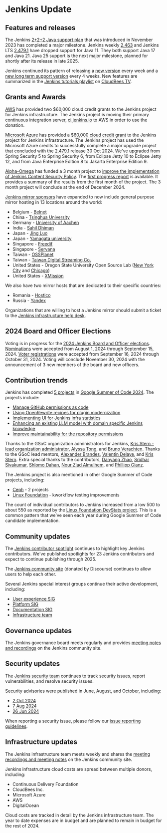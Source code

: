 # Jenkins Update

## Features and releases

The Jenkins [2+2+2 Java support plan](https://www.jenkins.io/blog/2023/11/06/introducing-2-2-2-java-support-plan/) that was introduced in November 2023 has completed a major milestone.
Jenkins weekly [2.463](https://www.jenkins.io/changelog/2.463/) and Jenkins LTS [2.479.1](https://www.jenkins.io/changelog-stable/2.479.1/) have dropped support for Java 11.
They both support Java 17 and Java 21.
Java 25 support is the next major milestone, planned for shortly after its release in late 2025.

Jenkins continued its pattern of releasing a [new version](https://www.jenkins.io/changelog/) every week and a [new long term support version](https://www.jenkins.io/changelog-stable/) every 4 weeks.
New features are summarized in the [Jenkins tutorials playlist](https://www.youtube.com/playlist?list=PLvBBnHmZuNQJeznYL2F-MpZYBUeLIXYEe) on [CloudBees TV](https://www.youtube.com/@CloudBeesTV).

## Grants and Awards

[AWS](https://aws.amazon.com/opensource/) has provided two $60,000 cloud credit grants to the Jenkins project for Jenkins infrastructure.
The Jenkins project is moving their primary continuous integration server, [ci.jenkins.io](https://ci.jenkins.io) to AWS in order to use the donation.

[Microsoft Azure](https://azure.microsoft.com/en-us/solutions/open-source) has provided a [$60,000 cloud credit grant](https://www.jenkins.io/blog/2024/07/26/microsoft-donates-to-jenkins/) to the Jenkins project for Jenkins infrastructure.
The Jenkins project has used the Microsoft Azure credits to successfully complete a major upgrade project that concluded with the [2.479.1](https://www.jenkins.io/changelog-stable/2.479.1/) release 30 Oct 2024.
We've upgraded from Spring Security 5 to Spring Security 6, from Eclipse Jetty 10 to Eclipse Jetty 12, and from Java Enterprise Edition 8 to Jakarta Enterprise Edition 9.

[Alpha-Omega](https://alpha-omega.dev/) has funded a 3 month project to [improve the implementation of Jenkins Content Security Policy](https://www.jenkins.io/blog/2024/10/04/content-security-policy-grant/).
The [first progress report](https://www.jenkins.io/blog/2024/11/01/jenkins-csp-project-update/) is available.
It provides a summary of the results from the first month of the project.
The 3 month project will conclude at the end of December 2024.

[Jenkins mirror sponsors](https://www.jenkins.io/blog/2024/06/13/thanks-mirror-sponsors/) have expanded to now include general purpose mirror hosting in 13 locations around the world:

* Belgium - [Belnet](https://ftp.belnet.be/mirror/jenkins/)
* China - [Tsinghua University](https://mirrors.tuna.tsinghua.edu.cn/jenkins/)
* Germany - [University of Aachen](https://ftp.halifax.rwth-aachen.de/jenkins/)
* India - [Sahil Dhiman](https://2.mirrors.in.sahilister.net/jenkins/)
* Japan - [Jing Luo](https://repo.jing.rocks/jenkins/)
* Japan - [Yamagata university](https://ftp.yz.yamagata-u.ac.jp/pub/misc/jenkins)
* Singapore - [Freedif](https://mirror.freedif.org/jenkins/)
* Singapore - [Servana](https://sg.mirror.servanamanaged.com/jenkins/)
* Taiwan - [OSSPlanet](https://mirror.ossplanet.net/jenkins/)
* Taiwan - [Taiwan Digital Streaming Co.](https://mirror.twds.com.tw/jenkins/)
* United States - Oregon State University Open Source Lab ([New York City](https://ftp-nyc.osuosl.org/pub/jenkins/) and [Chicago](https://ftp-chi.osuosl.org/pub/jenkins/plugins/))
* United States - [XMission](https://mirror.xmission.com/jenkins/)

We also have two mirror hosts that are dedicated to their specific countries:

* Romania - [Hostico](https://mirrors.hostico.ro/jenkins/)
* Russia - [Yandex](https://mirror.yandex.ru/mirrors/jenkins/)

Organizations that are willing to host a Jenkins mirror should submit a ticket to the [Jenkins infrastructure help desk](https://github.com/jenkins-infra/helpdesk/issues?q=is%3Aissue+mirror+label%3Amirrors.jenkins.io+is%3Aclosed).

## 2024 Board and Officer Elections

Voting is in progress for the [2024 Jenkins Board and Officer elections](https://www.jenkins.io/blog/2024/10/03/jenkins-election-candidates/).
[Nominations](https://www.jenkins.io/blog/2024/08/01/board-officer-election-announcement/) were accepted from August 1, 2024 through September 15, 2024.
[Voter registrations](https://www.jenkins.io/blog/2024/09/25/board-officer-election-announcement/) were accepted from September 16, 2024 through October 31, 2024.
Voting will conclude November 30, 2024 with the announcement of 3 new members of the board and new officers.

## Contribution trends

Jenkins has completed [5 projects](https://www.jenkins.io/blog/2024/05/01/google-summer-of-code-congrats-and-welcome/) in [Google Summer of Code 2024](https://summerofcode.withgoogle.com/programs/2024/projects).
The projects include:

* [Manage GitHub permissions as code](https://www.jenkins.io/projects/gsoc/2024/project-ideas/automating-rpu-for-jenkinsci-organization/)
* [Using OpenRewrite recipes for plugin modernization](https://www.jenkins.io/projects/gsoc/2024/project-ideas/using-openrewrite-recipes-for-plugin-modernization-or-automation-plugin-build-metadata-updates/)
* [Implementing UI for Jenkins infra statistics](https://www.jenkins.io/projects/gsoc/2024/project-ideas/implementing-ui-for-jenkins-infra-statistics/)
* [Enhancing an existing LLM model with domain specific Jenkins knowledge](https://www.jenkins.io/projects/gsoc/2024/project-ideas/enhancing-an-existing-llm-model-with-domain-specific-jenkins-knowledge/)
* [Improve maintainability for the repository permissions](https://www.jenkins.io/projects/gsoc/2024/projects/improving-maintainability-of-rpu)

Thanks to the GSoC organization administrators for Jenkins, [Kris Stern - lead organization administrator](https://www.jenkins.io/blog/authors/krisstern/), [Alyssa Tong](https://www.jenkins.io/blog/authors/alyssat/), and [Bruno Verachten](https://www.jenkins.io/blog/authors/gounthar/).
Thanks to the GSoC lead mentors, [Alexander Brandes](https://www.jenkins.io/blog/authors/notmyfault/), [Valentin Delaye](https://www.jenkins.io/blog/authors/jonesbusy), and [Kris Stern](https://www.jenkins.io/blog/authors/krisstern/).
Extra special thanks to the contributors, [Danyang Zhao](https://www.jenkins.io/blog/authors/alaurant/), [Sridhar Sivakumar](https://www.jenkins.io/blog/authors/sridamul/), [Shlomo Dahan](https://www.jenkins.io/blog/authors/shlomomdahan/), [Nour Ziad Almulhem](https://www.jenkins.io/blog/authors/nouralmulhem/), and [Phillipp Glanz](https://www.jenkins.io/blog/authors/themeinerlp/).

The Jenkins project is also mentioned in other Google Summer of Code projects, including:

* [Ceph](https://summerofcode.withgoogle.com/programs/2024/projects/SG1yEXSM) - 2 projects
* [Linux Foundation](https://summerofcode.withgoogle.com/programs/2024/projects/dtZ1xm2i) - kworkflow testing improvements

The count of individual contributors to Jenkins increased from a low 500 to about 550 as reported by the [Linux Foundation DevStats project](https://jenkins.devstats.cd.foundation/d/7/companies-contributing-in-repository-groups?orgId=1).
This is a common pattern that we've seen each year during Google Summer of Code candidate implementation.

## Community updates

The [Jenkins contributor spotlight](https://contributors.jenkins.io/) continues to highlight key Jenkins contributors.
We've published spotlights for 23 Jenkins contributors and expect to continue publishing through 2025.

The [Jenkins community site](https://community.jenkins.io/) (donated by Discourse) continues to allow users to help each other.

Several Jenkins special interest groups continue their active development, including:

* [User experience SIG](https://community.jenkins.io/tag/sig-ux)
* [Platform SIG](https://community.jenkins.io/tag/sig-platform)
* [Documentation SIG](https://community.jenkins.io/tag/sig-docs)
* [Infrastructure team](https://community.jenkins.io/tag/sig-infra)

## Governance updates

The Jenkins governance board meets regularly and provides [meeting notes and recordings](https://community.jenkins.io/tag/governance) on the Jenkins community site.

## Security updates

The [Jenkins security team](https://www.jenkins.io/security/) continues to track security issues, report vulnerabilities, and resolve security issues.

Security advisories were published in June, August, and October, including:

* [2 Oct 2024](https://www.jenkins.io/security/advisory/2024-10-02/)
* [7 Aug 2024](https://www.jenkins.io/security/advisory/2024-08-07/)
* [26 Jun 2024](https://www.jenkins.io/security/advisory/2024-06-26/)

When reporting a security issue, please follow our [issue reporting guidelines](https://www.jenkins.io/security/reporting/).

## Infrastructure updates

The Jenkins infrastructure team meets weekly and shares the [meeting recordings and meeting notes](https://community.jenkins.io/tag/sig-infra) on the Jenkins community site.

Jenkins infrastructure cloud costs are spread between multiple donors, including:

* Continuous Delivery Foundation
* CloudBees Inc.
* Microsoft Azure
* AWS
* DigitalOcean

Cloud costs are tracked in detail by the Jenkins infrastructure team.
The year to date expenses are in budget and are planned to remain in budget for the rest of 2024.
